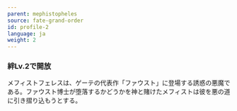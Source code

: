 ```yaml
---
parent: mephistopheles
source: fate-grand-order
id: profile-2
language: ja
weight: 2
---
```


### 絆Lv.2で開放

メフィストフェレスは、ゲーテの代表作「ファウスト」に登場する誘惑の悪魔である。ファウスト博士が堕落するかどうかを神と賭けたメフィストは彼を悪の道に引き摺り込もうとする。
